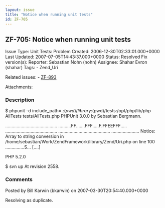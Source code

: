 ```yaml
---
layout: issue
title: "Notice when running unit tests"
id: ZF-705
---
```


ZF-705: Notice when running unit tests
--------------------------------------

 Issue Type: Unit Tests: Problem Created: 2006-12-30T02:33:01.000+0000 Last Updated: 2007-07-05T14:43:37.000+0000 Status: Resolved Fix version(s): 
 Reporter:  Sebastian Nohn (nohn)  Assignee:  Shahar Evron (shahar)  Tags: - Zend\_Uri
 
 Related issues: - [ZF-893](/issues/browse/ZF-893)
 
 Attachments: 
### Description

$ phpunit -d include\_path=.:$(pwd)/library:$(pwd)/<a>tests:/opt/php/lib/php</a> AllTests tests/AllTests.php PHPUnit 3.0.0 by Sebastian Bergmann.

......................................... ..........FF.......FFF.....F.FFEEFFF..... ......................................... ......................................... ...................... Notice: Array to string conversion in /home/sebastian/Work/ZendFramework/library/Zend/Uri.php on line 100 ...............S... [....]

PHP 5.2.0

$ svn up At revision 2558.

 

 

### Comments

Posted by Bill Karwin (bkarwin) on 2007-03-30T20:54:40.000+0000

Resolving as duplicate.

 

 